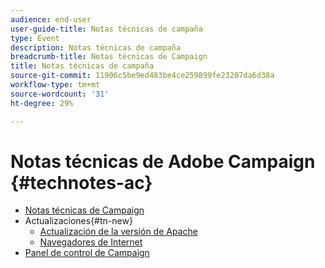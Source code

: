```yaml
---
audience: end-user
user-guide-title: Notas técnicas de campaña
type: Event
description: Notas técnicas de campaña
breadcrumb-title: Notas técnicas de Campaign
title: Notas técnicas de campaña
source-git-commit: 11906c5be9ed483be4ce259899fe23207da6d38a
workflow-type: tm+mt
source-wordcount: '31'
ht-degree: 29%

---
```



# Notas técnicas de Adobe Campaign {#technotes-ac}

+ [Notas técnicas de Campaign](technotes-home.md)
+ Actualizaciones{#tn-new}
   + [Actualización de la versión de Apache](upgrades/apache.md)
   + [Navegadores de Internet](upgrades/browsers.md)
+ [Panel de control de Campaign](https://experienceleague.adobe.com/docs/control-panel/using/control-panel-home.html?lang=es)
